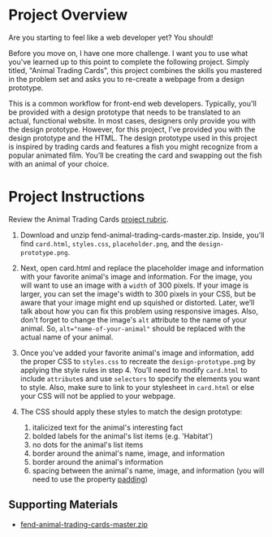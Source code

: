 # Project Overview
Are you starting to feel like a web developer yet? You should!

Before you move on, I have one more challenge. I want you to use what you've learned up to this point to complete the following project. Simply titled, "Animal Trading Cards", this project combines the skills you mastered in the problem set and asks you to re-create a webpage from a design prototype.

This is a common workflow for front-end web developers. Typically, you'll be provided with a design prototype that needs to be translated to an actual, functional website. In most cases, designers only provide you with the design prototype. However, for this project, I've provided you with the design prototype and the HTML. The design prototype used in this project is inspired by trading cards and features a fish you might recognize from a popular animated film. You’ll be creating the card and swapping out the fish with an animal of your choice.



# Project Instructions
Review the Animal Trading Cards [project rubric](https://github.com/leiachung41/prePF/tree/master/Animal_Trading_Cards/rubric.pdf).

1. Download and unzip fend-animal-trading-cards-master.zip. Inside, you'll find `card.html`, `styles.css`, `placeholder.png`, and the `design-prototype.png`.

2. Next, open card.html and replace the placeholder image and information with your favorite animal's image and information. For the image, you will want to use an image with a `width` of 300 pixels. If your image is larger, you can set the image's width to 300 pixels in your CSS, but be aware that your image might end up squished or distorted. Later, we’ll talk about how you can fix this problem using responsive images. Also, don't forget to change the image's `alt` attribute to the name of your animal. So, `alt="name-of-your-animal"` should be replaced with the actual name of your animal.

3. Once you've added your favorite animal's image and information, add the proper CSS to `styles.css` to recreate the `design-prototype.pn`g by applying the style rules in step 4. You’ll need to modify `card.html` to include `attribute`s and use `selectors` to specify the elements you want to style. Also, make sure to link to your stylesheet in `card.html` or else your CSS will not be applied to your webpage.

4. The CSS should apply these styles to match the design prototype:
  
    1. italicized text for the animal's interesting fact
    2. bolded labels for the animal's list items (e.g. 'Habitat')
    3. no dots for the animal's list items
    4. border around the animal's name, image, and information
    5. border around the animal's information
    6. spacing between the animal's name, image, and information (you will need to use the property [padding](https://developer.mozilla.org/en-US/docs/Web/CSS/padding))
 
## Supporting Materials
- [fend-animal-trading-cards-master.zip](https://github.com/udacity/fend-animal-trading-cards/archive/master.zip)
